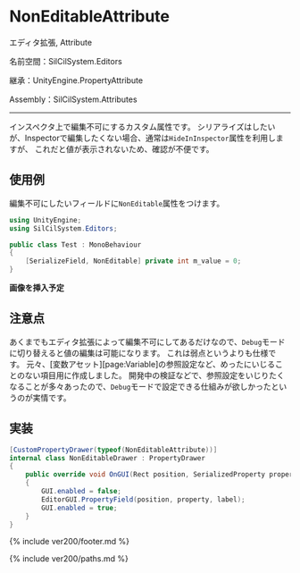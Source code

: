 # NonEditableAttribute

エディタ拡張, Attribute

名前空間：SilCilSystem.Editors

継承：UnityEngine.PropertyAttribute

Assembly：SilCilSystem.Attributes

---

インスペクタ上で編集不可にするカスタム属性です。
シリアライズはしたいが、Inspectorで編集したくない場合、通常は`HideInInspector`属性を利用しますが、
これだと値が表示されないため、確認が不便です。

## 使用例

編集不可にしたいフィールドに`NonEditable`属性をつけます。

```cs
using UnityEngine;
using SilCilSystem.Editors;

public class Test : MonoBehaviour
{
    [SerializeField, NonEditable] private int m_value = 0;
}
```

**画像を挿入予定**

## 注意点

あくまでもエディタ拡張によって編集不可にしてあるだけなので、`Debug`モードに切り替えると値の編集は可能になります。
これは弱点というよりも仕様です。
元々、[変数アセット][page:Variable]の参照設定など、めったにいじることのない項目用に作成しました。
開発中の検証などで、参照設定をいじりたくなることが多々あったので、`Debug`モードで設定できる仕組みが欲しかったというのが実情です。

## 実装

```cs
[CustomPropertyDrawer(typeof(NonEditableAttribute))]
internal class NonEditableDrawer : PropertyDrawer
{
    public override void OnGUI(Rect position, SerializedProperty property, GUIContent label)
    {
        GUI.enabled = false;
        EditorGUI.PropertyField(position, property, label);
        GUI.enabled = true;
    }
}
```

<!--- footer --->

{% include ver200/footer.md %}

<!--- 参照 --->

{% include ver200/paths.md %}
